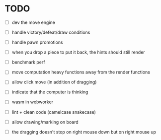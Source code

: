 # TODO

- [ ] dev the move engine


- [ ] handle victory/defeat/draw conditions


- [ ] handle pawn promotions


- [ ] when you drop a piece to put it back, the hints should still render


- [ ] benchmark perf


- [ ] move computation heavy functions away from the render functions


- [ ] allow click move (in addition of dragging)


- [ ] indicate that the computer is thinking


- [ ] wasm in webworker


- [ ] lint + clean code (camelcase snakecase)


- [ ] allow drawing/marking on board


- [ ] the dragging doesn't stop on right mouse down but on right mouse up
